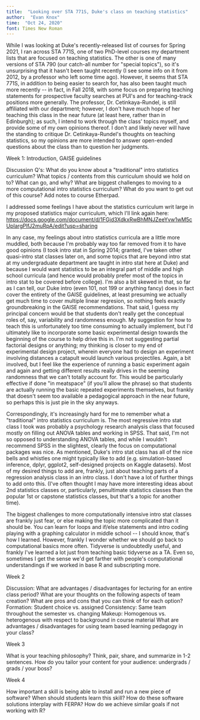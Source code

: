 ```yaml
---
title:  "Looking over STA 771S, Duke's class on teaching statistics"
author:  "Evan Knox"
time:  "Oct 24, 2020"
font: Times New Roman
---
```


While I was looking at Duke's recently-released list of courses for Spring 2021, I ran across STA 771S, one of two PhD-level courses my department lists that are focused on teaching statistics.  The other is one of many versions of STA 790 (our catch-all number for "special topics"), so it's unsurprising that it hasn't been taught recently (I see some info on it from 2012, by a professor who left some time ago).  However, it seems that STA 771S, in addition to being easier to search for, has also been taught much more recently -- in fact, in Fall 2018, with some focus on preparing teaching statements for prospective faculty searches at PUI's and for teaching-track positions more generally.  The professor, Dr. Cetinkaya-Rundel, is still affiliated with our department; however, I don't have much hope of her teaching this class in the near future (at least here, rather than in  Edinburgh); as such, I intend to work through the class' topics myself, and provide some of my own opinions thereof.  I don't and likely never will have the standing to critique Dr. Cetinkaya-Rundel's thoughts on teaching statistics, so my opinions are more intended to answer open-ended questions about the class than to question her judgments.

Week 1:  Introduction, GAISE guidelines

Discussion Q's:
What do you know about a "traditional" intro statistics curriculum? What topics / contents from this curriculum should we hold on to? What can go, and why?
What are biggest challenges to moving to a more computational intro statistics curriculum?
What do you want to get out of this course? Add notes to course Etherpad.

I addressed some feelings I have about the statistics curriculum writ large in my proposed statistics major curriculum, which I'll link again here:  https://docs.google.com/document/d/1FGjd3XdkxRwBhMNJZeeYvw1wM5cUpIargPlfJ2muRpA/edit?usp=sharing 

In any case, my feelings about intro statistics curricula are a little more muddled, both because I'm probably way too far removed from it to have good opinions (I took intro stat in Spring 2014; granted, I've taken other quasi-intro stat classes later on, and some topics that are beyond intro stat at my undergraduate department are taught in intro stat here at Duke) and because I would want statistics to be an integral part of middle and high school curricula (and hence would probably prefer most of the topics in intro stat to be covered before college).  I'm also a bit skewed in that, so far as I can tell, our Duke intro (even 101, not 199 or anything fancy) does in fact cover the entirety of the GAISE guidelines, at least presuming we actually get much time to cover multiple linear regresion, so nothing feels exactly groundbreaking in the GAISE recommendations.  That said, I guess my principal concern would be that students don't really get the conceptual roles of, say, variability and randomness enough.  My suggestion for how to teach this is unfortunately too time consuming to actually implement, but I'd ultimately like to incorporate some basic experimental design towards the beginning of the course to help drive this in.  I'm not suggesting partial factorial designs or anything; my thinking is closer to my end of experimental design project, wherein everyone had to design an experiment involving distances a catapult would launch various projectiles.  Again, a bit involved, but I feel like the experience of running a basic experiment again and again and getting different results really drives in the seeming randomness that we can't totally account for.  This would be particularly effective if done "in meatspace" (if you'll allow the phrase) so that students are actually running the basic repeated experiments themselves, but frankly that doesn't seem too available a pedagogical approach in the near future, so perhaps this is just pie in the sky anyways.

Correspondingly, it's increasingly hard for me to remember what a "traditional" intro statistics curriculum is.  The most regressive intro stat class I took was probably a psychology research analysis class that focused mostly on filling out ANOVA tables and working in SPSS.  That said, I'm not so opposed to understanding ANOVA tables, and while I wouldn't recommend SPSS in the slightest, clearly the focus on computational packages was nice.  As mentioned, Duke's intro stat class has all of the nice bells and whistles one might typically like to add (e.g. simulation-based inference, dplyr, ggplot2, self-designed projects on Kaggle datasets).  Most of my desired things to add are, frankly, just about teaching parts of a regression analysis class in an intro class.  I don't have a lot of further things to add onto this.  (I've often thought I may have more interesting ideas about 2nd statistics classes or, particularly, penultimate statistics classes than the popular 1st or capstone statistics classes, but that's a topic for another time).  

The biggest challenges to more computationally intensive intro stat classes are frankly just fear, or else making the topic more complicated than it should be.  You can learn for loops and if/else statements and intro coding playing with a graphing calculator in middle school -- I should know, that's how I learned.  However, frankly I wonder whether we should go back to computational basics more often.  Tidyverse is undoubtedly useful, and frankly I've learned a lot just from teaching basic tidyverse as a TA.  Even so, sometimes I get the sense we'd get farther with people's computational understandings if we worked in base R and subscripting more. 


Week 2

Discussion:  What are advantages / disadvantages for lecturing for an entire class period?
What are your thoughts on the following aspects of team creation? What are pros and cons that you can think of for each option?
Formation: Student choice vs. assigned
Consistency: Same team throughout the semester vs. changing
Makeup: Homogenous vs. heterogenous with respect to background in course material
What are advantages / disadvantages for using team based learning pedagogy in your class?


Week 3

What is your teaching philosophy? Think, pair, share, and summarize in 1-2 sentences.
How do you tailor your content for your audience: undergrads / grads / your boss?


Week 4

How important a skill is being able to install and run a new piece of software? When should students learn this skill?
How do these software solutions interplay with FERPA?
How do we achieve similar goals if not working with R?